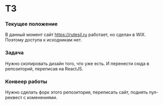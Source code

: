 # ТЗ

### Текущее положение

В данный момент сайт https://rutesil.ru работает, но сделан в WIX.
Поэтому доступа к исходникам нет.

### Задача

Нужно скопировать дизайн того, что уже есть. И перенести сюда в репозиторий, переписав на ReactJS.

### Конвеер работы

Нужно сделать форк этого репозитория, переписать сайт, поднять пул-реквест с изменениями.
